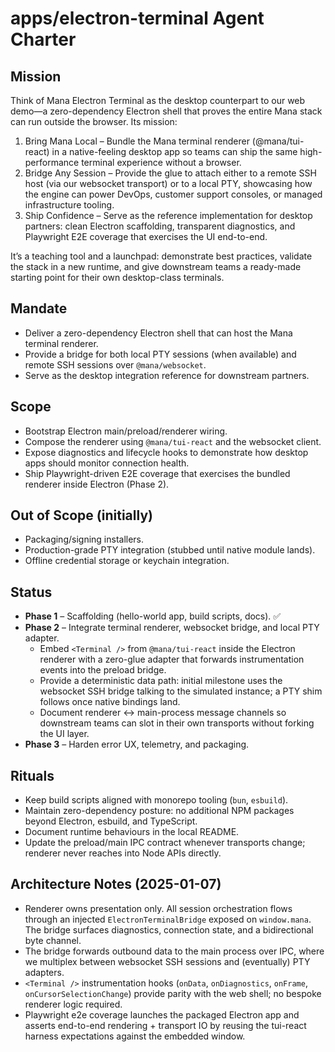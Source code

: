# apps/electron-terminal Agent Charter

## Mission

Think of Mana Electron Terminal as the desktop counterpart to our web demo—a zero-dependency Electron shell that proves the entire Mana stack can run outside the browser. Its mission:

1. Bring Mana Local – Bundle the Mana terminal renderer (@mana/tui-react) in a native-feeling desktop app so teams can ship the same high-performance terminal experience without a browser.
2. Bridge Any Session – Provide the glue to attach either to a remote SSH host (via our websocket transport) or to a local PTY, showcasing how the engine can power DevOps, customer support consoles, or managed infrastructure tooling.
3. Ship Confidence – Serve as the reference implementation for desktop partners: clean Electron scaffolding, transparent diagnostics, and Playwright E2E coverage that exercises the UI end-to-end.

It’s a teaching tool and a launchpad: demonstrate best practices, validate the stack in a new runtime, and give downstream teams a ready-made starting point for their own desktop-class terminals.

## Mandate
- Deliver a zero-dependency Electron shell that can host the Mana terminal renderer.
- Provide a bridge for both local PTY sessions (when available) and remote SSH sessions over `@mana/websocket`.
- Serve as the desktop integration reference for downstream partners.

## Scope
- Bootstrap Electron main/preload/renderer wiring.
- Compose the renderer using `@mana/tui-react` and the websocket client.
- Expose diagnostics and lifecycle hooks to demonstrate how desktop apps should monitor connection health.
- Ship Playwright-driven E2E coverage that exercises the bundled renderer inside Electron (Phase 2).

## Out of Scope (initially)
- Packaging/signing installers.
- Production-grade PTY integration (stubbed until native module lands).
- Offline credential storage or keychain integration.

## Status
- **Phase 1** – Scaffolding (hello-world app, build scripts, docs). ✅
- **Phase 2** – Integrate terminal renderer, websocket bridge, and local PTY adapter.
  - Embed `<Terminal />` from `@mana/tui-react` inside the Electron renderer with a zero-glue adapter that forwards instrumentation events into the preload bridge.
  - Provide a deterministic data path: initial milestone uses the websocket SSH bridge talking to the simulated instance; a PTY shim follows once native bindings land.
  - Document renderer ↔ main-process message channels so downstream teams can slot in their own transports without forking the UI layer.
- **Phase 3** – Harden error UX, telemetry, and packaging.

## Rituals
- Keep build scripts aligned with monorepo tooling (`bun`, `esbuild`).
- Maintain zero-dependency posture: no additional NPM packages beyond Electron, esbuild, and TypeScript.
- Document runtime behaviours in the local README.
- Update the preload/main IPC contract whenever transports change; renderer never reaches into Node APIs directly.

## Architecture Notes (2025-01-07)
- Renderer owns presentation only. All session orchestration flows through an injected `ElectronTerminalBridge` exposed on `window.mana`. The bridge surfaces diagnostics, connection state, and a bidirectional byte channel.
- The bridge forwards outbound data to the main process over IPC, where we multiplex between websocket SSH sessions and (eventually) PTY adapters.
- `<Terminal />` instrumentation hooks (`onData`, `onDiagnostics`, `onFrame`, `onCursorSelectionChange`) provide parity with the web shell; no bespoke renderer logic required.
- Playwright e2e coverage launches the packaged Electron app and asserts end-to-end rendering + transport IO by reusing the tui-react harness expectations against the embedded window.
